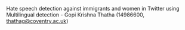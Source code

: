 Hate speech detection against immigrants and women in Twitter using Multilingual detection - Gopi Krishna Thatha (14986600, thathag@coventry.ac.uk)
